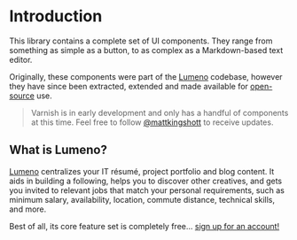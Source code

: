 # Introduction

This library contains a complete set of UI components. They range from something as simple as a button, to as complex as a Markdown-based text editor.

Originally, these components were part of the [Lumeno](https://lumeno.dev) codebase, however they have since been extracted, extended and made available for [open-source](https://varnish.caneara.com/LICENSE.md) use.

> Varnish is in early development and only has a handful of components at this time. Feel free to follow [@mattkingshott](https://twitter.com/mattkingshott) to receive updates.

## What is Lumeno?

[Lumeno](https://lumeno.dev) centralizes your IT résumé, project portfolio and blog content. It aids in building a following, helps you to discover other creatives, and gets you invited to relevant jobs that match your personal requirements, such as minimum salary, availability, location, commute distance, technical skills, and more.

Best of all, its core feature set is completely free... [sign up for an account!](https://lumeno.dev)